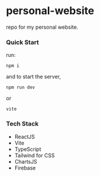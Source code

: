 # personal-website
repo for my personal website.

### Quick Start

run:

```
npm i
```

and to start the server,

```
npm run dev
```

or 

```
vite
```

### Tech Stack 

* ReactJS 
* Vite
* TypeScript
* Tailwind for CSS
* ChartsJS
* Firebase